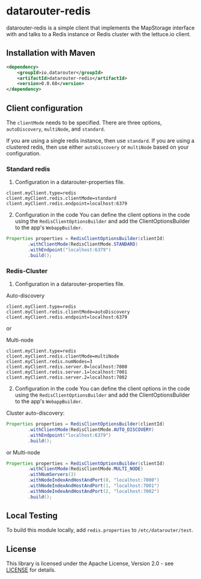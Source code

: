 # datarouter-redis

datarouter-redis is a simple client that implements the MapStorage interface with and talks to a Redis instance or Redis cluster with
 the lettuce.io client.

## Installation with Maven

```xml
<dependency>
	<groupId>io.datarouter</groupId>
	<artifactId>datarouter-redis</artifactId>
	<version>0.0.68</version>
</dependency>
```

## Client configuration

The `clientMode` needs to be specified. There are three options, `autoDiscovery`, `multiNode`, and `standard`. 

If you are using a single redis instance, then use `standard`. If you are using a clustered redis, then use either `autoDiscovery` or `multiNode` based on your configuration. 

### Standard redis

1. Configuration in a datarouter-properties file.

```
client.myClient.type=redis
client.myClient.redis.clientMode=standard
client.myClient.redis.endpoint=localhost:6379
```

2. Configuration in the code
You can define the client options in the code using the `RedisClientOptionsBuilder` and add the ClientOptionsBuilder
 to the app's `WebappBuilder`.

```java
Properties properties = RedisClientOptionsBuilder(clientId)
		.withClientMode(RedisClientMode.STANDARD)
		.withEndpoint("localhost:6379")
		.build();
```

### Redis-Cluster
1. Configuration in a datarouter-properties file. 

Auto-discovery
```
client.myClient.type=redis
client.myClient.redis.clientMode=autoDiscovery
client.myClient.redis.endpoint=localhost:6379
```
or

Multi-node
```
client.myClient.type=redis
client.myClient.redis.clientMode=multiNode
client.myClient.redis.numNodes=3
client.myClient.redis.server.0=localhost:7000
client.myClient.redis.server.1=localhost:7001
client.myClient.redis.server.2=localhost:7002
```

2. Configuration in the code
You can define the client options in the code using the `RedisClientOptionsBuilder` and add the
 ClientOptionsBuilder to the app's `WebappBuilder`.


Cluster auto-discovery:
```java
Properties properties = RedisClientOptionsBuilder(clientId)
		.withClientMode(RedisClientMode.AUTO_DISCOVERY)
		.withEndpoint("localhost:6379")
		.build();
```
or
Multi-node
```java
Properties properties = RedisClientOptionsBuilder(clientId)
		.withClientMode(RedisClientMode.MULTI_NODE)
		.withNumServers(3)
		.withNodeIndexAndHostAndPort(0, "localhost:7000")
		.withNodeIndexAndHostAndPort(1, "localhost:7001")
		.withNodeIndexAndHostAndPort(2, "localhost:7002")
		.build();
```

## Local Testing
To build this module locally, add `redis.properties` to `/etc/datarouter/test`.

## License

This library is licensed under the Apache License, Version 2.0 - see [LICENSE](../LICENSE) for details.

